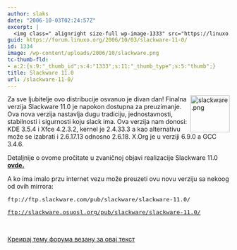 ```yaml
---
author: slaks
date: "2006-10-03T02:24:57Z"
excerpt: |
  <img class=" alignright size-full wp-image-1333" src="https://linuxo.org/wp-content/uploads/2006/10/slackware.png" width="89" height="84" alt="slackware.png" align="right" />Za sve ljubitelje ovo distribucije osvanuo je divan dan! Finalna verzija Slackware 11.0 je napokon dostupna za preuzimanje. Ova nova verzija nastavlja dugu tradiciju, jednostavnosti, stabilnosti i sigurnosti koju slack ima. Ova verzija nam donosi: KDE 3.5.4 i Xfce 4.2.3.2, kernel je 2.4.33.3 a kao alternativu može se izabrati i 2.6.17.13 odnosno 2.6.18. X.Org je u verziji 6.9.0 a GCC 3.4.6.<br /> </p><span class="Quote"> </span>
guid: https://forum.linuxo.org/2006/10/03/slackware-11-0/
id: 1334
image: /wp-content/uploads/2006/10/slackware.png
tc-thumb-fld:
- a:2:{s:9:"_thumb_id";s:4:"1333";s:11:"_thumb_type";s:5:"thumb";}
title: Slackware 11.0
url: /slackware-11-0/
---
```

<img class=" alignright size-full wp-image-1333" src="https://linuxo.org/wp-content/uploads/2006/10/slackware.png" width="89" height="84" alt="slackware.png" align="right" />Za sve ljubitelje ovo distribucije osvanuo je divan dan! Finalna verzija Slackware 11.0 je napokon dostupna za preuzimanje. Ova nova verzija nastavlja dugu tradiciju, jednostavnosti, stabilnosti i sigurnosti koju slack ima. Ova verzija nam donosi: KDE 3.5.4 i Xfce 4.2.3.2, kernel je 2.4.33.3 a kao alternativu može se izabrati i 2.6.17.13 odnosno 2.6.18. X.Org je u verziji 6.9.0 a GCC 3.4.6. 

 <span class="Quote"></span>  
<!--break-->

Detaljnije o ovome pročitate u zvaničnoj objavi realizacije Slackware 11.0 **[ovde.](http://www.slackware.com/announce/11.0.php)**

A ko ima imalo przu internet vezu može preuzeti ovu novu verziju sa nekoog od ovih mirrora:<font><font size="-0"></p> 

<pre>ftp://ftp.slackware.com/pub/slackware/slackware-11.0/</pre>

<p>
  </font></font></a><a href="ftp://slackware.osuosl.org/pub/slackware/slackware-11.0/"><font><font size="-0"></p> 
  
  <pre>ftp://slackware.osuosl.org/pub/slackware/slackware-11.0/</pre>
  
  <p>
    </font></font></a> &nbsp;
  </p>
  
  <p>
    <strong><a href="http://www.slackware.com/announce/11.0.php"></a></strong>
  </p>
  
  <p>
    <a href="https://linuxo.org/nova-tema-na-forumu/?se_pid=1334">Креирај тему форума везану за овај текст</a>
  </p>